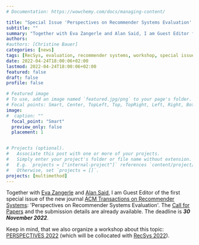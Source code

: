 ```yaml
---
# Documentation: https://wowchemy.com/docs/managing-content/

title: "Special Issue 'Perspectives on Recommender Systems Evaluation' @ TORS"
subtitle: ""
summary: "Together with Eva Zangerle and Alan Said, I am Guest Editor for the Special Issue 'Perspectives on Recommender Systems Evaluation' in the journal ACM Transactions on Recommender Systems."
authors: 
#authors: [Christine Bauer]
categories: [news]
tags: [RecSys, evaluation, recommender systems, workshop, special issue, CfP, TORS, PERSPECTIVES]
date: 2022-04-24T18:00:06+02:00
lastmod: 2022-04-24T18:00:06+02:00
featured: false
draft: false
profile: false

# Featured image
# To use, add an image named `featured.jpg/png` to your page's folder.
# Focal points: Smart, Center, TopLeft, Top, TopRight, Left, Right, BottomLeft, Bottom, BottomRight.
image:
#  caption: ""
  focal_point: "Smart"
  preview_only: false
  placement: 1


# Projects (optional).
#   Associate this post with one or more of your projects.
#   Simply enter your project's folder or file name without extension.
#   E.g. `projects = ["internal-project"]` references `content/project/deep-learning/index.md`.
#   Otherwise, set `projects = []`.
projects: [multimethod]
---
```


Together with  [Eva Zangerle](https://evazangerle.at) and [Alan Said](https://www.alansaid.com), I am Guest Editor of the first special issue of the new journal [ACM Transactions on Recommender Systems](https://dl.acm.org/journal/tors/):  'Perspectives on Recommender Systems Evaluation'. The [Call for Papers](TORS-CfP-SI-Evaluation.pdf) and the submission details are already available. The deadline is ***30 November 2022***.


Keep in mind, that  we also organize a workshop about this topic: [PERSPECTIVES 2022](https://perspectives-ws.github.io/2022/) (which will be collocated with [RecSys 2022](https://recsys.acm.org/recsys22/)).
